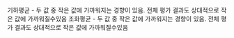 기하평균 - 두 값 중 작은 값에 가까워지는 경향이 있음. 전체 평가 결과도 상대적으로 작은 값에 가까워질수있음
조화평균 - 두 값 중 작은 값에 가까워지는 경향이 있음. 전체 평가 결과도 상대적으로 작은 값에 가까워질수있음
